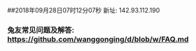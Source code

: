 ##2018年09月28日07时12分07秒 新址: 142.93.112.190
### 兔友常见问题及解答: https://github.com/wanggonging/d/blob/w/FAQ.md
